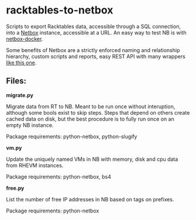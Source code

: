 # racktables-to-netbox

Scripts to export Racktables data, accessible through a SQL connection, into a [Netbox](https://github.com/netbox-community/netbox/) instance, accessible at a URL. An easy way to test NB is with [netbox-docker](https://github.com/netbox-community/netbox-docker).

Some benefits of Netbox are a strictly enforced naming and relationship hierarchy, custom scripts and reports, easy REST API with many wrappers [like this one](https://github.com/jagter/python-netbox).

## Files:
**migrate.py**

Migrate data from RT to NB. Meant to be run once without interuption, although some bools exist to skip steps.
Steps that depend on others create cached data on disk, but the best procedure is to fully run once on an empty NB instance.

Package requirements: python-netbox, python-slugify

**vm.py**

Update the uniquely named VMs in NB with memory, disk and cpu data from RHEVM instances.

Package requirements: python-netbox, bs4

**free.py**

List the number of free IP addresses in NB based on tags on prefixes.

Package requirements: python-netbox
